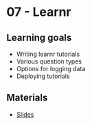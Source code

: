 # 07 - Learnr

## Learning goals

- Writing learnr tutorials
- Various question types
- Options for logging data
- Deploying tutorials

## Materials

- [Slides](https://rstudio-conf-2020.github.io/design-ds-classroom/materials/07-learnr/slides/07-learnr.html#1)

